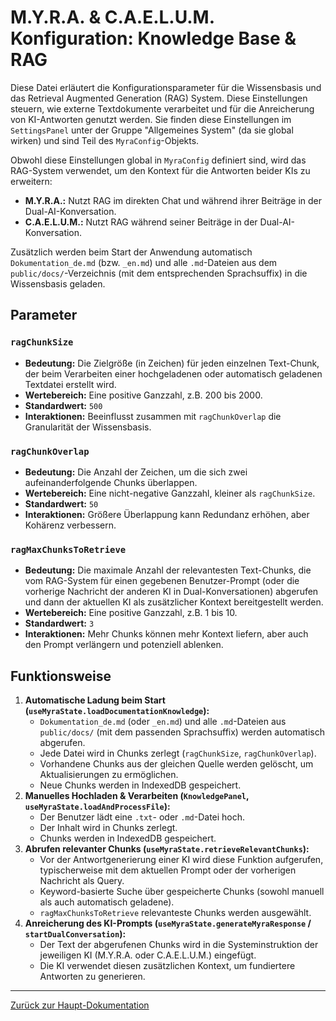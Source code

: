 # M.Y.R.A. & C.A.E.L.U.M. Konfiguration: Knowledge Base & RAG

Diese Datei erläutert die Konfigurationsparameter für die Wissensbasis und das Retrieval Augmented Generation (RAG) System. Diese Einstellungen steuern, wie externe Textdokumente verarbeitet und für die Anreicherung von KI-Antworten genutzt werden. Sie finden diese Einstellungen im `SettingsPanel` unter der Gruppe "Allgemeines System" (da sie global wirken) und sind Teil des `MyraConfig`-Objekts.

Obwohl diese Einstellungen global in `MyraConfig` definiert sind, wird das RAG-System verwendet, um den Kontext für die Antworten beider KIs zu erweitern:
*   **M.Y.R.A.:** Nutzt RAG im direkten Chat und während ihrer Beiträge in der Dual-AI-Konversation.
*   **C.A.E.L.U.M.:** Nutzt RAG während seiner Beiträge in der Dual-AI-Konversation.

Zusätzlich werden beim Start der Anwendung automatisch `Dokumentation_de.md` (bzw. `_en.md`) und alle `.md`-Dateien aus dem `public/docs/`-Verzeichnis (mit dem entsprechenden Sprachsuffix) in die Wissensbasis geladen.

## Parameter

### `ragChunkSize`

*   **Bedeutung:** Die Zielgröße (in Zeichen) für jeden einzelnen Text-Chunk, der beim Verarbeiten einer hochgeladenen oder automatisch geladenen Textdatei erstellt wird.
*   **Wertebereich:** Eine positive Ganzzahl, z.B. 200 bis 2000.
*   **Standardwert:** `500`
*   **Interaktionen:** Beeinflusst zusammen mit `ragChunkOverlap` die Granularität der Wissensbasis.

### `ragChunkOverlap`

*   **Bedeutung:** Die Anzahl der Zeichen, um die sich zwei aufeinanderfolgende Chunks überlappen.
*   **Wertebereich:** Eine nicht-negative Ganzzahl, kleiner als `ragChunkSize`.
*   **Standardwert:** `50`
*   **Interaktionen:** Größere Überlappung kann Redundanz erhöhen, aber Kohärenz verbessern.

### `ragMaxChunksToRetrieve`

*   **Bedeutung:** Die maximale Anzahl der relevantesten Text-Chunks, die vom RAG-System für einen gegebenen Benutzer-Prompt (oder die vorherige Nachricht der anderen KI in Dual-Konversationen) abgerufen und dann der aktuellen KI als zusätzlicher Kontext bereitgestellt werden.
*   **Wertebereich:** Eine positive Ganzzahl, z.B. 1 bis 10.
*   **Standardwert:** `3`
*   **Interaktionen:** Mehr Chunks können mehr Kontext liefern, aber auch den Prompt verlängern und potenziell ablenken.

## Funktionsweise

1.  **Automatische Ladung beim Start (`useMyraState.loadDocumentationKnowledge`):**
    *   `Dokumentation_de.md` (oder `_en.md`) und alle `.md`-Dateien aus `public/docs/` (mit dem passenden Sprachsuffix) werden automatisch abgerufen.
    *   Jede Datei wird in Chunks zerlegt (`ragChunkSize`, `ragChunkOverlap`).
    *   Vorhandene Chunks aus der gleichen Quelle werden gelöscht, um Aktualisierungen zu ermöglichen.
    *   Neue Chunks werden in IndexedDB gespeichert.
2.  **Manuelles Hochladen & Verarbeiten (`KnowledgePanel`, `useMyraState.loadAndProcessFile`):**
    *   Der Benutzer lädt eine `.txt`- oder `.md`-Datei hoch.
    *   Der Inhalt wird in Chunks zerlegt.
    *   Chunks werden in IndexedDB gespeichert.
3.  **Abrufen relevanter Chunks (`useMyraState.retrieveRelevantChunks`):**
    *   Vor der Antwortgenerierung einer KI wird diese Funktion aufgerufen, typischerweise mit dem aktuellen Prompt oder der vorherigen Nachricht als Query.
    *   Keyword-basierte Suche über gespeicherte Chunks (sowohl manuell als auch automatisch geladene).
    *   `ragMaxChunksToRetrieve` relevanteste Chunks werden ausgewählt.
4.  **Anreicherung des KI-Prompts (`useMyraState.generateMyraResponse` / `startDualConversation`):**
    *   Der Text der abgerufenen Chunks wird in die Systeminstruktion der jeweiligen KI (M.Y.R.A. oder C.A.E.L.U.M.) eingefügt.
    *   Die KI verwendet diesen zusätzlichen Kontext, um fundiertere Antworten zu generieren.

---

[Zurück zur Haupt-Dokumentation](../Dokumentation_de.md#6-detaillierte-konfigurationsparameter)
